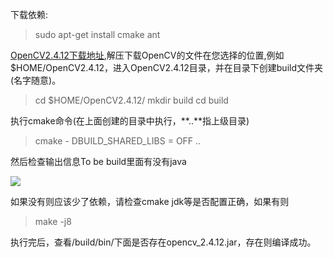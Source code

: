 下载依赖:
	
> sudo apt-get install cmake ant
	
[OpenCV2.4.12下载地址](http://opencv.org/downloads.html),解压下载OpenCV的文件在您选择的位置,例如$HOME/OpenCV2.4.12，进入OpenCV2.4.12目录，并在目录下创建build文件夹(名字随意)。

> cd $HOME/OpenCV2.4.12/ 
> mkdir build
> cd build
	
执行cmake命令(在上面创建的目录中执行，**..**指上级目录)

> cmake - DBUILD_SHARED_LIBS = OFF ..
	
然后检查输出信息To be build里面有没有java

![](http://7xt4et.com2.z0.glb.clouddn.com/1.png)

如果没有则应该少了依赖，请检查cmake jdk等是否配置正确，如果有则


> make -j8

执行完后，查看/build/bin/下面是否存在opencv_2.4.12.jar，存在则编译成功。